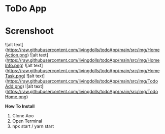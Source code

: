 # ToDo App

# Screnshoot

![alt text] (https://raw.githubusercontent.com/livingdolls/todoApp/main/src/img/HomeAction.png)
![alt text] (https://raw.githubusercontent.com/livingdolls/todoApp/main/src/img/HomeInfo.png)
![alt text] (https://raw.githubusercontent.com/livingdolls/todoApp/main/src/img/HomeTask.png)
![alt text] (https://raw.githubusercontent.com/livingdolls/todoApp/main/src/img/TodoAdd.png)
![alt text] (https://raw.githubusercontent.com/livingdolls/todoApp/main/src/img/TodoHome.png)

**How To Install**
1. Clone Aoo
2. Open Terminal
3. npx start / yarn start
